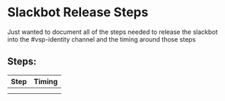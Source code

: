 # Slackbot Release Steps

Just wanted to document all of the steps needed to release the slackbot into the #vsp-identity channel and the timing around those steps

## Steps:
| Step        | Timing        | 
| ------------- |:-------------| 
|  |       |
|  |   |
